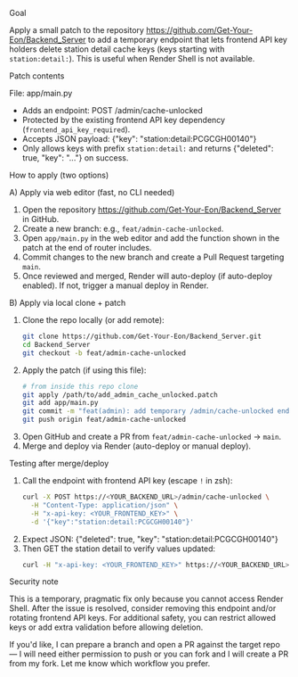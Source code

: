 Goal

Apply a small patch to the repository https://github.com/Get-Your-Eon/Backend_Server to add a temporary endpoint that lets frontend API key holders delete station detail cache keys (keys starting with `station:detail:`). This is useful when Render Shell is not available.

Patch contents

File: app/main.py
- Adds an endpoint: POST /admin/cache-unlocked
- Protected by the existing frontend API key dependency (`frontend_api_key_required`).
- Accepts JSON payload: {"key": "station:detail:PCGCGH00140"}
- Only allows keys with prefix `station:detail:` and returns {"deleted": true, "key": "..."} on success.

How to apply (two options)

A) Apply via web editor (fast, no CLI needed)
1. Open the repository https://github.com/Get-Your-Eon/Backend_Server in GitHub.
2. Create a new branch: e.g., `feat/admin-cache-unlocked`.
3. Open `app/main.py` in the web editor and add the function shown in the patch at the end of router includes.
4. Commit changes to the new branch and create a Pull Request targeting `main`.
5. Once reviewed and merged, Render will auto-deploy (if auto-deploy enabled). If not, trigger a manual deploy in Render.

B) Apply via local clone + patch
1. Clone the repo locally (or add remote):
   ```bash
   git clone https://github.com/Get-Your-Eon/Backend_Server.git
   cd Backend_Server
   git checkout -b feat/admin-cache-unlocked
   ```
2. Apply the patch (if using this file):
   ```bash
   # from inside this repo clone
   git apply /path/to/add_admin_cache_unlocked.patch
   git add app/main.py
   git commit -m "feat(admin): add temporary /admin/cache-unlocked endpoint"
   git push origin feat/admin-cache-unlocked
   ```
3. Open GitHub and create a PR from `feat/admin-cache-unlocked` -> `main`.
4. Merge and deploy via Render (auto-deploy or manual deploy).

Testing after merge/deploy

1. Call the endpoint with frontend API key (escape `!` in zsh):
   ```bash
   curl -X POST https://<YOUR_BACKEND_URL>/admin/cache-unlocked \
     -H "Content-Type: application/json" \
     -H "x-api-key: <YOUR_FRONTEND_KEY>" \
     -d '{"key":"station:detail:PCGCGH00140"}'
   ```
2. Expect JSON: {"deleted": true, "key": "station:detail:PCGCGH00140"}
3. Then GET the station detail to verify values updated:
   ```bash
   curl -H "x-api-key: <YOUR_FRONTEND_KEY>" https://<YOUR_BACKEND_URL>/api/v1/stations/CG_CGH00140
   ```

Security note

This is a temporary, pragmatic fix only because you cannot access Render Shell. After the issue is resolved, consider removing this endpoint and/or rotating frontend API keys. For additional safety, you can restrict allowed keys or add extra validation before allowing deletion.

If you'd like, I can prepare a branch and open a PR against the target repo — I will need either permission to push or you can fork and I will create a PR from my fork. Let me know which workflow you prefer.
